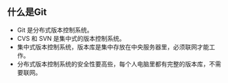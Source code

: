 ## 什么是Git

* Git 是分布式版本控制系统。
* CVS 和 SVN 是集中式的版本控制系统。
* 集中式版本控制系统，版本库是集中存放在中央服务器里，必须联网才能工作。
* 分布式版本控制系统的安全性要高些，每个人电脑里都有完整的版本库，不需要联网。
